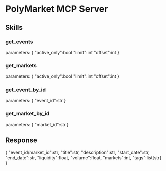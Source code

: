 # PolyMarket MCP Server
## Skills
### get_events
parameters:
{
    "active_only":bool
    "limit":int
    "offset":int
}

### get_markets
parameters:
{
    "active_only":bool
    "limit":int
    "offset":int
}

### get_event_by_id
parameters:
{
    "event_id":str
}


### get_market_by_id
parameters:
{
    "market_id":str
}


## Response
{
    "event_id/market_id":str,
    "title":str,
    "description":str,
    "start_date":str,
    "end_date":str,
    "liquidity":float,
    "volume":float,
    "markets":int,
    "tags":list[str]
}